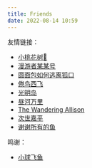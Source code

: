 ```yaml
---
title: Friends
date: 2022-08-14 10:59
---
```


友情链接：
- [小桃花树🌸](https://strawberryxuan.icu)
- [漫游者某某号](https://notion-next-six-henna.vercel.app)
- [圆面包如何逃离狐口](https://sunnkynews.icu)
- [倦鸟西飞](https://nisedenkibran.club)
- [光明岛](https://mokuyo.xyz)
- [昼河万里](https://tothemoonriver.icu)
- [The Wandering Allison](https://thewanderingallison.github.io)
- [次世嘉平](https://potatoplus.icu)
- [谢谢所有的鱼](https://gregueria.icu)

鸣谢：
- [小球飞鱼](https://mantyke.icu)